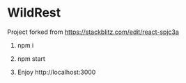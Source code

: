 # WildRest

Project forked from https://stackblitz.com/edit/react-spjc3a

1. npm i

2. npm start

3. Enjoy http://localhost:3000
